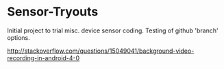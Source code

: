 # Sensor-Tryouts
Initial project to trial misc. device sensor coding.
Testing of github 'branch' options.

http://stackoverflow.com/questions/15049041/background-video-recording-in-android-4-0
